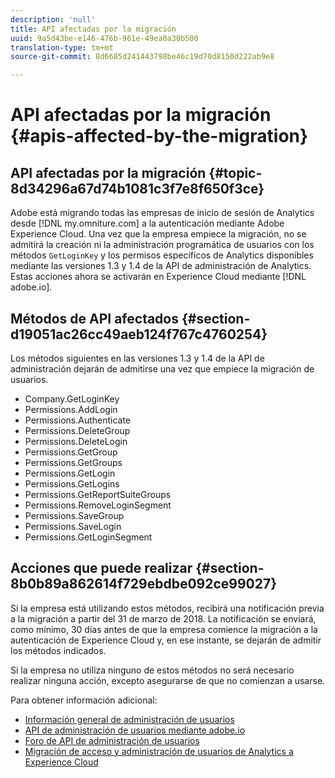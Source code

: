```yaml
---
description: 'null'
title: API afectadas por la migración
uuid: 9a5d43be-e146-476b-961e-49ea0a30b500
translation-type: tm+mt
source-git-commit: 8d6685d241443798be46c19d70d8150d222ab9e8

---
```



# API afectadas por la migración {#apis-affected-by-the-migration}

## API afectadas por la migración {#topic-8d34296a67d74b1081c3f7e8f650f3ce}

Adobe está migrando todas las empresas de inicio de sesión de Analytics desde [!DNL my.omniture.com] a la autenticación mediante Adobe Experience Cloud. Una vez que la empresa empiece la migración, no se admitirá la creación ni la administración programática de usuarios con los métodos `GetLoginKey` y los permisos específicos de Analytics disponibles mediante las versiones 1.3 y 1.4 de la API de administración de Analytics. Estas acciones ahora se activarán en Experience Cloud mediante [!DNL adobe.io].

## Métodos de API afectados {#section-d19051ac26cc49aeb124f767c4760254}

Los métodos siguientes en las versiones 1.3 y 1.4 de la API de administración dejarán de admitirse una vez que empiece la migración de usuarios.

* Company.GetLoginKey
* Permissions.AddLogin
* Permissions.Authenticate
* Permissions.DeleteGroup
* Permissions.DeleteLogin
* Permissions.GetGroup
* Permissions.GetGroups
* Permissions.GetLogin
* Permissions.GetLogins
* Permissions.GetReportSuiteGroups
* Permissions.RemoveLoginSegment
* Permissions.SaveGroup
* Permissions.SaveLogin
* Permissions.GetLoginSegment

## Acciones que puede realizar {#section-8b0b89a862614f729ebdbe092ce99027}

Si la empresa está utilizando estos métodos, recibirá una notificación previa a la migración a partir del 31 de marzo de 2018. La notificación se enviará, como mínimo, 30 días antes de que la empresa comience la migración a la autenticación de Experience Cloud y, en ese instante, se dejarán de admitir los métodos indicados.

Si la empresa no utiliza ninguno de estos métodos no será necesario realizar ninguna acción, excepto asegurarse de que no comienzan a usarse.

Para obtener información adicional:

* [Información general de administración de usuarios](https://helpx.adobe.com/es/enterprise/help/users.html)
* [API de administración de usuarios mediante adobe.io](https://www.adobe.io/apis/cloudplatform/usermanagement/docs/gettingstarted.html)
* [Foro de API de administración de usuarios](https://forums.adobe.com/community/umapi/overview)
* [Migración de acceso y administración de usuarios de Analytics a Experience Cloud](https://docs.adobe.com/content/help/es-ES/analytics/admin/user-product-management/user-management/migrate-users/c-migration-tool.html)

